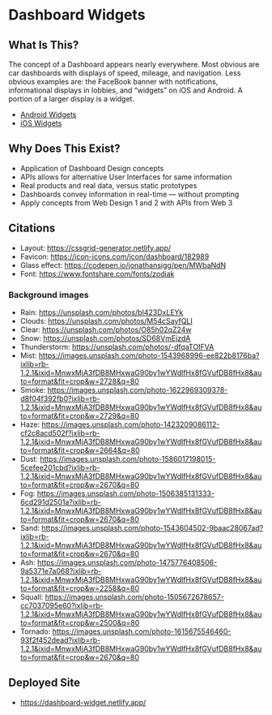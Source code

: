 # Dashboard Widgets

## What Is This?
The concept of a Dashboard appears nearly everywhere. Most obvious are car dashboards with displays of speed, mileage, and navigation. Less obvious examples are: the FaceBook banner with notifications, informational displays in lobbies, and “widgets” on iOS and Android. A portion of a larger display is a widget.

* [Android Widgets](https://developer.android.com/guide/topics/appwidgets/overview)
* [iOS Widgets](https://www.imore.com/widgets-ios-8-explained)

## Why Does This Exist?
* Application of Dashboard Design concepts
* APIs allows for alternative User Interfaces for same information
* Real products and real data, versus static prototypes
* Dashboards convey information in real-time — without prompting
* Apply concepts from Web Design 1 and 2 with APIs from Web 3

## Citations
* Layout: https://cssgrid-generator.netlify.app/
* Favicon: https://icon-icons.com/icon/dashboard/182989
* Glass effect: https://codepen.io/jonathansigg/pen/MWbaNdN
* Font: https://www.fontshare.com/fonts/zodiak
### Background images
* Rain: https://unsplash.com/photos/bI423DxLEYk
* Clouds: https://unsplash.com/photos/M54cSayfQLI
* Clear: https://unsplash.com/photos/O85h02qZ24w
* Snow: https://unsplash.com/photos/SD68VmEjzdA
* Thunderstorm: https://unsplash.com/photos/-dfqaTOIFVA
* Mist: https://images.unsplash.com/photo-1543968996-ee822b8176ba?ixlib=rb-1.2.1&ixid=MnwxMjA3fDB8MHxwaG90by1wYWdlfHx8fGVufDB8fHx8&auto=format&fit=crop&w=2728&q=80
* Smoke: https://images.unsplash.com/photo-1622969309378-d8f04f392fb0?ixlib=rb-1.2.1&ixid=MnwxMjA3fDB8MHxwaG90by1wYWdlfHx8fGVufDB8fHx8&auto=format&fit=crop&w=2729&q=80
* Haze: https://images.unsplash.com/photo-1423209086112-cf2c8acd502f?ixlib=rb-1.2.1&ixid=MnwxMjA3fDB8MHxwaG90by1wYWdlfHx8fGVufDB8fHx8&auto=format&fit=crop&w=2664&q=80
* Dust: https://images.unsplash.com/photo-1586017198015-5cefee201cbd?ixlib=rb-1.2.1&ixid=MnwxMjA3fDB8MHxwaG90by1wYWdlfHx8fGVufDB8fHx8&auto=format&fit=crop&w=2670&q=80
* Fog: https://images.unsplash.com/photo-1506385131333-6cd291d2501a?ixlib=rb-1.2.1&ixid=MnwxMjA3fDB8MHxwaG90by1wYWdlfHx8fGVufDB8fHx8&auto=format&fit=crop&w=2670&q=80
* Sand: https://images.unsplash.com/photo-1543604502-9baac28067ad?ixlib=rb-1.2.1&ixid=MnwxMjA3fDB8MHxwaG90by1wYWdlfHx8fGVufDB8fHx8&auto=format&fit=crop&w=2670&q=80
* Ash: https://images.unsplash.com/photo-1475776408506-9a5371e7a068?ixlib=rb-1.2.1&ixid=MnwxMjA3fDB8MHxwaG90by1wYWdlfHx8fGVufDB8fHx8&auto=format&fit=crop&w=2258&q=80
* Squall: https://images.unsplash.com/photo-1505672678657-cc7037095e60?ixlib=rb-1.2.1&ixid=MnwxMjA3fDB8MHxwaG90by1wYWdlfHx8fGVufDB8fHx8&auto=format&fit=crop&w=2500&q=80
* Tornado: https://images.unsplash.com/photo-1615675546460-93f2f452dead?ixlib=rb-1.2.1&ixid=MnwxMjA3fDB8MHxwaG90by1wYWdlfHx8fGVufDB8fHx8&auto=format&fit=crop&w=2670&q=80

## Deployed Site
* https://dashboard-widget.netlify.app/